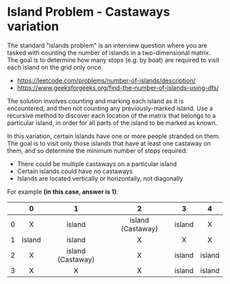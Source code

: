 # Island Problem - Castaways variation

The standard "islands problem" is an interview question where you are tasked with counting the number of islands in a two-dimensional matrix. 
The goal is to determine how many stops (e.g. by boat) are required to visit each island on the grid only once. 

- https://leetcode.com/problems/number-of-islands/description/
- https://www.geeksforgeeks.org/find-the-number-of-islands-using-dfs/

The solution involves counting and marking each island as it is encountered, and then not counting any previously-marked island.
Use a recursive method to discover each location of the matrix that belongs to a particular island, in order for all parts of the island to be marked as known.

In this variation, certain islands have one or more people stranded on them.
The goal is to visit only those islands that have at least one castaway on them, and so determine the minimum number of stops required. 

- There could be multiple castaways on a particular island
- Certain islands could have no castaways
- Islands are located vertically or horizontally, not diagonally

For example **(in this case, answer is 1)**: 

| | 0  | 1 | 2  | 3 | 4 |
| :---: | :---: | :---: | :---: | :---: | :---: |
| 0 | X  | island  | island (Castaway)  | island  | X  |
| 1 | island  | island  | X  | X  | X  |
| 2 | X  | island (Castaway)  | X  | island  | island  |
| 3 | X  | X  | X  | island  | island  |
